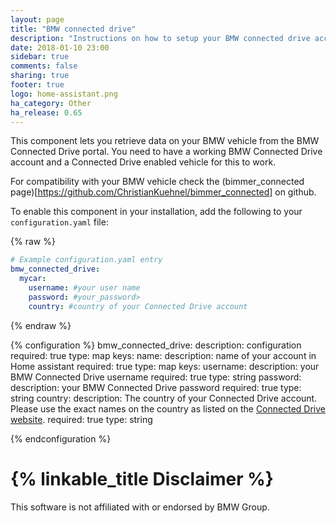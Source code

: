 ```yaml
---
layout: page
title: "BMW connected drive"
description: "Instructions on how to setup your BMW connected drive account with Home Assistant."
date: 2018-01-10 23:00
sidebar: true
comments: false
sharing: true
footer: true
logo: home-assistant.png
ha_category: Other
ha_release: 0.65
---
```


This component lets you retrieve data on your BMW vehicle from the BMW Connected Drive portal. You need to have a working BMW Connected Drive account and a Connected Drive enabled vehicle for this to work.

For compatibility with your BMW vehicle check the (bimmer_connected page)[https://github.com/ChristianKuehnel/bimmer_connected] on github.

To enable this component in your installation, add the following to your
`configuration.yaml` file:

{% raw %}
```yaml
# Example configuration.yaml entry
bmw_connected_drive:
  mycar:
    username: #your user name
    password: #your_password>
    country: #country of your Connected Drive account
```
{% endraw %}


{% configuration %}
bmw_connected_drive:
    description: configuration
    required: true
    type: map
    keys:
        name:
            description: name of your account in Home assistant
            required: true
            type: map
            keys:
                username:
                    description: your BMW Connected Drive username
                    required: true
                    type: string
                password:
                    description: your BMW Connected Drive password
                    required: true
                    type: string
                country:
                    description: The country of your Connected Drive account. Please use the exact names on the country as listed on the [Connected Drive website](https://www.bmw-connecteddrive.com/).
                    required: true
                    type: string

{% endconfiguration %}


# {% linkable_title Disclaimer %}
This software is not affiliated with or endorsed by BMW Group. 
